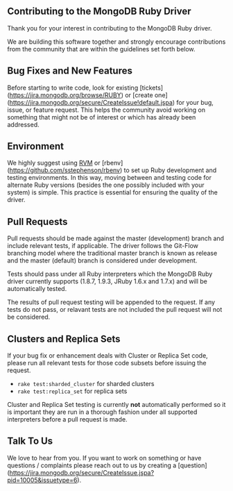 ## Contributing to the MongoDB Ruby Driver

Thank you for your interest in contributing to the MongoDB Ruby driver.

We are building this software together and strongly encourage contributions
from the community that are within the guidelines set forth below.

Bug Fixes and New Features
--------------------------

Before starting to write code, look for existing [tickets]
(https://jira.mongodb.org/browse/RUBY) or [create one]
(https://jira.mongodb.org/secure/CreateIssue!default.jspa) 
for your bug, issue, or feature request. This helps the community
avoid working on something that might not be of interest or which
has already been addressed.

Environment
-----------

We highly suggest using [RVM](https://rvm.io/) or [rbenv]
(https://github.com/sstephenson/rbenv) to set up Ruby development and
testing environments. In this way, moving between and testing code for
alternate Ruby versions (besides the one possibly included with your 
system) is simple. This practice is essential for ensuring the quality
of the driver.

Pull Requests
-------------

Pull requests should be made against the master (development)
branch and include relevant tests, if applicable. The driver follows
the Git-Flow branching model where the traditional master branch is
known as release and the master (default) branch is considered under
development.

Tests should pass under all Ruby interpreters which the MongoDB Ruby 
driver currently supports (1.8.7, 1.9.3, JRuby 1.6.x and 1.7.x) and will be 
automatically tested.

The results of pull request testing will be appended to the request.
If any tests do not pass, or relavant tests are not included the pull
request will not be considered.

Clusters and Replica Sets
-------------------------

If your bug fix or enhancement deals with Cluster or Replica Set
code, please run all relevant tests for those code subsets before
issuing the request.

* `rake test:sharded_cluster` for sharded clusters
* `rake test:replica_set` for replica sets

Cluster and Replica Set testing is currently **not** automatically
performed so it is important they are run in a thorough fashion under
all supported interpreters before a pull request is made.

Talk To Us
----------

We love to hear from you. If you want to work on something or have
questions / complaints please reach out to us by creating a [question]
(https://jira.mongodb.org/secure/CreateIssue.jspa?pid=10005&issuetype=6).
